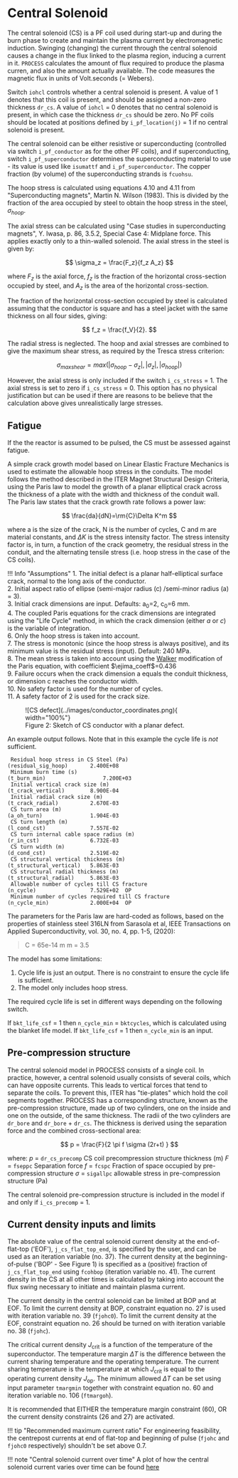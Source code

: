 # Central Solenoid

The central solenoid (CS) is a PF coil used during start-up and during the burn phase to create and 
maintain the plasma current by electromagnetic induction. Swinging (changing) the current through 
the central solenoid causes a change in the flux linked to the plasma region, inducing a current in 
it. `PROCESS` calculates the amount of flux required to produce the plasma curren, and also the 
amount actually available. The code measures the magnetic flux in units of Volt.seconds (= Webers).

Switch `iohcl` controls whether a central solenoid is present. A value of 1 denotes that this coil 
is present, and should be assigned a non-zero thickness `dr_cs`. A value of `iohcl` = 0 denotes 
that no central solenoid is present, in which case the thickness `dr_cs` should be zero. No PF 
coils should be located at positions defined by `i_pf_location(j)` = 1 if no central solenoid is present.

The central solenoid can be either resistive or superconducting (controlled via switch `i_pf_conductor` as 
for the other PF coils), and if superconducting, switch `i_pf_superconductor` determines the superconducting 
material to use -  its value is used like `isumattf` and `i_pf_superconductor`. The copper fraction (by volume) 
of the superconducting strands is `fcuohsu`.

The hoop stress is calculated using equations 4.10 and 4.11 from "Superconducting magnets", Martin N. 
Wilson (1983).  This is divided by the fraction of the area occupied by steel to obtain the hoop 
stress in the steel, $\sigma_{hoop}$.

The axial stress can be calculated using "Case studies in superconducting magnets", Y. Iwasa, p. 
86, 3.5.2, Special Case 4: Midplane force.  This applies exactly only to a thin-walled solenoid. 
The axial stress in the steel is given by:

$$
\sigma_z = \frac{F_z}{f_z A_z}
$$

where $F_z$ is the axial force, $f_z$ is the fraction of the horizontal cross-section occupied by 
steel, and $A_z$ is the area of the horizontal cross-section.

The fraction of the horizontal cross-section occupied by steel is calculated assuming that the 
conductor is square and has a steel jacket with the same thickness on all four sides, giving:

$$
f_z = \frac{f_V}{2}.
$$

The radial stress is neglected. The hoop and axial stresses are combined to give the maximum shear 
stress, as required by the Tresca stress criterion:

$$
\sigma_{max shear} = max(|\sigma_{hoop} - \sigma_{z}| , |\sigma_z|, |\sigma_{hoop}|)
$$

However, the axial stress is only included if the switch `i_cs_stress` = 1.  The axial stress is 
set to zero if `i_cs_stress` = 0.  This option has no physical justification but can be used if 
there are reasons to be believe that the calculation above gives unrealistically large stresses.

## Fatigue

If the the reactor is assumed to be pulsed, the CS must be assessed against fatigue. 

A simple crack growth model based on Linear Elastic Fracture Mechanics is used to estimate the 
allowable hoop stress in the conduits. The model follows the method described in the ITER Magnet 
Structural Design Criteria, using the Paris law to model the growth of a planar elliptical crack 
across the thickness of a plate with the width and thickness of the conduit wall. The Paris law 
states that the crack growth rate follows a power law:

$$
\frac{da}{dN}=\rm{C}\Delta K^m
$$

where a is the size of the crack, N is the number of cycles, C and m are material constants, and 
$\Delta K$ is the stress intensity factor. The stress intensity factor is, in turn, a function of the crack 
geometry, the residual stress in the conduit, and the alternating tensile stress (i.e. hoop stress 
in the case of the CS coils).

!!! Info "Assumptions"
    1.  The initial defect is a planar half-elliptical surface crack, normal to the long axis of the conductor.  
    2.  Initial aspect ratio of ellipse (semi-major radius \(c) /semi-minor radius (a) = 3).  
    3.  Initial crack dimensions are input.  Defaults: a<sub>0</sub>=2, c<sub>0</sub>=6 mm.  
    4.  The coupled Paris equations for the crack dimensions are integrated using the "Life Cycle" 
        method, in which the crack dimension (either *a* or *c*) is the variable of integration.  
    6.  Only the hoop stress is taken into account.  
    7.  The stress is monotonic (since the hoop stress is always positive), and its minimum value 
        is the residual stress (input).  Default: 240 MPa.  
    8.  The mean stress is taken into account using the [Walker](https://en.wikipedia.org/wiki/Crack_growth_equation#Walker_equation) 
        modification of the Paris equation, with coefficient $\ejima_coeff$=0.436  
    9.  Failure occurs when the crack dimension a equals the conduit thickness, or dimension c reaches 
        the conductor width.  
    10. No safety factor is used for the number of cycles.  
    11. A safety factor of 2 is used for the crack size.   

<figure markdown>
![CS defect](../images/conductor_coordinates.png){ width="100%"}
<figcaption>Figure 2: Sketch of CS conductor with a planar defect.</figcaption>
</figure>

An example output follows.  Note that in this example the cycle life is *not* sufficient.

```text
 Residual hoop stress in CS Steel (Pa)                                    (residual_sig_hoop)       2.400E+08     
 Minimum burn time (s)                                                    (t_burn_min)                  7.200E+03     
 Initial vertical crack size (m)                                          (t_crack_vertical)        8.900E-04     
 Initial radial crack size (m)                                            (t_crack_radial)          2.670E-03     
 CS turn area (m)                                                         (a_oh_turn)               1.904E-03     
 CS turn length (m)                                                       (l_cond_cst)              7.557E-02     
 CS turn internal cable space radius (m)                                  (r_in_cst)                6.732E-03     
 CS turn width (m)                                                        (d_cond_cst)              2.519E-02     
 CS structural vertical thickness (m)                                     (t_structural_vertical)   5.863E-03     
 CS structural radial thickness (m)                                       (t_structural_radial)     5.863E-03     
 Allowable number of cycles till CS fracture                              (n_cycle)                 7.529E+02  OP 
 Minimum number of cycles required till CS fracture                       (n_cycle_min)             2.000E+04  OP 
```

The parameters for the Paris law are hard-coded as follows, based on the properties of stainless steel 316LN from
Sarasola et al, IEEE Transactions on Applied Superconductivity, vol. 30, no. 4, pp. 1-5, (2020):

> C = 65e-14 m
> m = 3.5  

The model has some limitations:

1. Cycle life is just an output.  There is no constraint to ensure the cycle life is sufficient.
2. The model only includes hoop stress.

The required cycle life is set in different ways depending on the following switch.

If `bkt_life_csf` = 1 then `n_cycle_min` = `bktcycles`, which is calculated using the blanket life model.
If `bkt_life_csf` = 1 then `n_cycle_min` is an input.

## Pre-compression structure

The central solenoid model in PROCESS consists of a single coil.  In practice, however, a central 
solenoid usually consists of several coils, which can have opposite currents.  This leads to vertical 
forces that tend to separate the coils.  To prevent this, ITER has "tie-plates" which hold the coil 
segments together.  PROCESS has a corresponding structure, known as the pre-compression structure, 
made up of two cylinders, one on the inside and one on the outside, of the same thickness. The 
radii of the two cylinders are `dr_bore` and `dr_bore` + `dr_cs`.  The thickness is derived using the 
separation force and the combined cross-sectional area:

$$
p = \frac{F}{2 \pi f \sigma (2r+t) }
$$

where:
$p$ = `dr_cs_precomp`   CS coil precompression structure thickness (m)
$F$ = `fseppc`    Separation force
$f$ = `fcspc`     Fraction of space occupied by pre-compression structure
$\sigma$ = `sigallpc`   allowable stress in pre-compression structure (Pa)  

The central solenoid pre-compression structure is included in the model if and only if `i_cs_precomp` = 1.

## Current density inputs and limits

The absolute value of the central solenoid current density at the end-of-flat-top ('EOF'), `j_cs_flat_top_end`, 
is specified by the user, and can be used as an iteration variable (no. 37). The current density at 
the beginning-of-pulse ('BOP' - See Figure 1) is specified as a (positive) fraction of `j_cs_flat_top_end` 
using `fcohbop` (iteration variable no. 41). The current density in the CS at all other times is 
calculated by taking into account the flux swing necessary to initiate and maintain plasma current.

The current density in the central solenoid can be limited at BOP and at EOF. To limit the current 
density at BOP, constraint equation no. 27 is used with iteration variable no. 39 (`fjohc0`). To 
limit the current density at the EOF, constraint equation no. 26 should be turned on with iteration 
variable no. 38 (`fjohc`).

The critical current density *J*<sub>crit</sub> is a function of the temperature of the superconductor. 
The temperature margin $\Delta$*T* is the difference between the current sharing temperature and the 
operating temperature.  The current sharing temperature is the temperature at which *J*<sub>crit</sub> 
is equal to the operating current density *J*<sub>op</sub>. The minimum allowed $\Delta$*T* can be 
set using input parameter `tmargmin` together with constraint equation no. 60 and iteration variable 
no. 106 (`ftmargoh`).

It is recommended that EITHER the temperature margin constraint (60), OR the current density 
constraints (26 and 27) are activated.

!!! tip "Recommended maximum current ratio"
    For engineering feasibility, the centrepost currents at end of flat-top and beginning of pulse (`fjohc` and `fjohc0` respectively) shouldn't be set above 0.7.

!!! note "Central solenoid current over time"
    A plot of how the central solenoid current varies over time can be found [here](../physics-models/pulsed-plant.md#burn-time)
